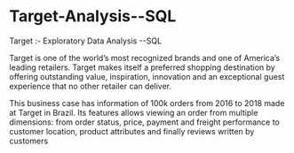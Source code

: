 # Target-Analysis--SQL
Target :- Exploratory Data Analysis --SQL

Target is one of the world’s most recognized brands and one of America’s leading retailers. Target makes itself a preferred shopping destination by offering outstanding value, inspiration, innovation and an exceptional guest experience that no other retailer can deliver.

This business case has information of 100k orders from 2016 to 2018 made at Target in Brazil. Its features allows viewing an order from multiple dimensions: from order status, price, payment and freight performance to customer location, product attributes and finally reviews written by customers
